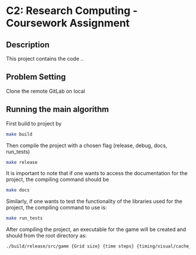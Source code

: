 # C2: Research Computing - Coursework Assignment

## Description

This project contains the code ..


## Problem Setting
Clone the remote GitLab on local

## Running the main algorithm

First build to project by
```bash
make build
```
Then compile the project with a chosen flag (release, debug, docs, run_tests)
```bash
make release
```

It is important to note that if one wants to access the documentation for the project, the compiling command should be
```bash
make docs
```
Similarly, if one wants to test the functionality of the libraries used for the project, the compiling command to use is:
```bash
make run_tests
```

After compiling the project, an executable for the game will be created and should from the root directory as:
```bash
./build/release/src/game {Grid size} {time steps} {timing/visual/cache_blocking}
```